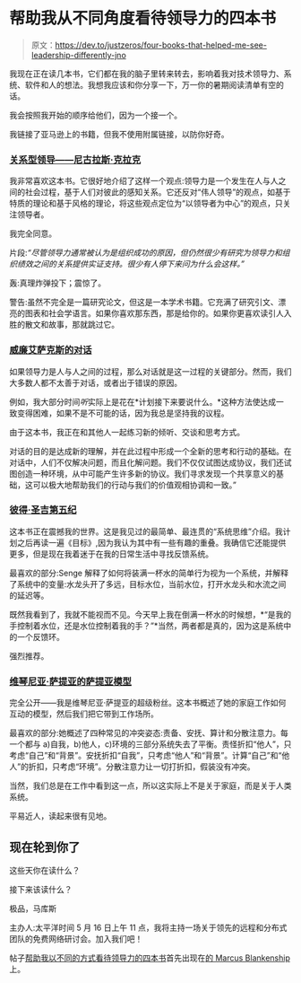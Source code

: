 # 帮助我从不同角度看待领导力的四本书

> 原文：<https://dev.to/justzeros/four-books-that-helped-me-see-leadership-differently-jno>

我现在正在读几本书，它们都在我的脑子里转来转去，影响着我对技术领导力、系统、软件和人的想法。我想我应该和你分享一下，万一你的暑期阅读清单有空的话。

我会按照我开始的顺序给他们，因为一个接一个。

我链接了亚马逊上的书籍，但我不使用附属链接，以防你好奇。

### [关系型领导——尼古拉斯·克拉克](https://www.amazon.com/Relational-Leadership-Theory-Practice-Development-dp-1138659118/dp/1138659118)

我非常喜欢这本书。它很好地介绍了这样一个观点:领导力是一个发生在人与人之间的社会过程，基于人们对彼此的感知关系。它还反对“伟人领导”的观点，如基于特质的理论和基于风格的理论，将这些观点定位为“以领导者为中心”的观点，只关注领导者。

我完全同意。

片段:*“尽管领导力通常被认为是组织成功的原因，但仍然很少有研究为领导力和组织绩效之间的关系提供实证支持。很少有人停下来问为什么会这样。”*

轰:真理炸弹投下；震惊了。

警告:虽然不完全是一篇研究论文，但这是一本学术书籍。它充满了研究引文、漂亮的图表和社会学语言。如果你喜欢那东西，那是给你的。如果你更喜欢读引人入胜的散文和故事，那就跳过它。

### [威廉艾萨克斯的对话](https://www.amazon.com/Dialogue-Thinking-Together-William-Isaacs/dp/0385479999)

如果领导力是人与人之间的过程，那么对话就是这一过程的关键部分。然而，我们大多数人都不太善于对话，或者出于错误的原因。

例如，我大部分时间*听*实际上是花在*计划接下来要说什么。*这种方法使达成一致变得困难，如果不是不可能的话，因为我总是坚持我的议程。

由于这本书，我正在和其他人一起练习新的倾听、交谈和思考方式。

对话的目的是达成新的理解，并在此过程中形成一个全新的思考和行动的基础。在对话中，人们不仅解决问题，而且化解问题。我们不仅仅试图达成协议，我们还试图创造一种环境，从中可能产生许多新的协议。我们寻求发现一个共享意义的基础，这可以极大地帮助我们的行动与我们的价值观相协调和一致。”

### [彼得·圣吉第五纪](https://www.amazon.com/Fifth-Discipline-Peter-M-Senge/dp/0385260946)

这本书正在震撼我的世界。这是我见过的最简单、最连贯的“系统思维”介绍。我计划之后再读一遍《目标》,因为我认为其中有一些有趣的重叠。我确信它还能提供更多，但是现在我着迷于在我的日常生活中寻找反馈系统。

最喜欢的部分:Senge 解释了如何将装满一杯水的简单行为视为一个系统，并解释了系统中的变量:水龙头开了多远，目标水位，当前水位，打开水龙头和水流之间的延迟等。

既然我看到了，我就不能视而不见。今天早上我在倒满一杯水的时候想，*“是我的手控制着水位，还是水位控制着我的手？”*当然，两者都是真的，因为这是系统中的一个反馈环。

强烈推荐。

### [维琴尼亚·萨提亚的萨提亚模型](https://www.amazon.com/Satir-Model-Family-Therapy-Beyond/dp/0831400781)

完全公开——我是维琴尼亚·萨提亚的超级粉丝。这本书概述了她的家庭工作如何互动的模型，然后我们把它带到工作场所。

最喜欢的部分:她概述了四种常见的冲突姿态:责备、安抚、算计和分散注意力。每一个都与 a)自我，b)他人，c)环境的三部分系统失去了平衡。责怪折扣“他人”，只考虑“自己”和“背景”。安抚折扣“自我”，只考虑“他人”和“背景”。计算“自己”和“他人”的折扣，只考虑“环境”。分散注意力让一切打折扣，假装没有冲突。

当然，我们总是在工作中看到这一点，所以这实际上不是关于家庭，而是关于人类系统。

平易近人，读起来很有见地。

## 现在轮到你了

这些天你在读什么？

接下来该读什么？

极品，马库斯

主办人:太平洋时间 5 月 16 日上午 11 点，我将主持一场关于领先的远程和分布式团队的免费网络研讨会。加入我们吧！

帖子[帮助我以不同的方式看待领导力的四本书](https://marcusblankenship.com/four-books-to-improve-your-work/)首先出现在[的 Marcus Blankenship](https://marcusblankenship.com) 上。